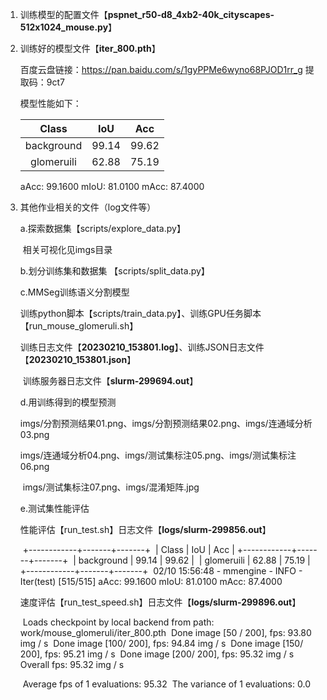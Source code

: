 1. 训练模型的配置文件【**pspnet_r50-d8_4xb2-40k_cityscapes-512x1024_mouse.py**】

2. 训练好的模型文件【**iter_800.pth**】

    百度云盘链接：https://pan.baidu.com/s/1gyPPMe6wyno68PJOD1rr_g 提取码：9ct7

    模型性能如下：

    |   Class    |  IoU  |  Acc  |
    | :--------: | :---: | :---: |
    | background | 99.14 | 99.62 |
    | glomeruili | 62.88 | 75.19 |

    aAcc: 99.1600  mIoU: 81.0100  mAcc: 87.4000

 3. 其他作业相关的文件（log文件等）

    a.探索数据集【scripts/explore_data.py】

    ​		相关可视化见imgs目录

    b.划分训练集和数据集 【scripts/split_data.py】

    c.MMSeg训练语义分割模型

    ​		训练python脚本【scripts/train_data.py】、训练GPU任务脚本【run_mouse_glomeruli.sh】

    ​		训练日志文件【**20230210_153801.log**】、训练JSON日志文件 【**20230210_153801.json**】

    ​		训练服务器日志文件【**slurm-299694.out**】

    d.用训练得到的模型预测

    ​		imgs/分割预测结果01.png、imgs/分割预测结果02.png、imgs/连通域分析03.png

    ​		imgs/连通域分析04.png、imgs/测试集标注05.png、imgs/测试集标注06.png

    ​		imgs/测试集标注07.png、imgs/混淆矩阵.jpg

    e.测试集性能评估

    ​		性能评估【run_test.sh】日志文件【**logs/slurm-299856.out**】

    ​		+------------+-------+-------+
    ​		|   Class    |  IoU  |  Acc  |
    ​		+------------+-------+-------+
    ​		| background | 99.14 | 99.62 |
    ​		| glomeruili | 62.88 | 75.19 |
    ​		+------------+-------+-------+
    ​		02/10 15:56:48 - mmengine - INFO - Iter(test) [515/515]  aAcc: 99.1600  mIoU: 81.0100  mAcc: 87.4000

    ​		速度评估【run_test_speed.sh】日志文件【**logs/slurm-299896.out**】

    ​		Loads checkpoint by local backend from path: work/mouse_glomeruli/iter_800.pth
    ​		Done image [50 / 200], fps: 93.80 img / s
    ​		Done image [100/ 200], fps: 94.84 img / s
    ​		Done image [150/ 200], fps: 95.21 img / s
    ​		Done image [200/ 200], fps: 95.32 img / s
    ​		Overall fps: 95.32 img / s

    ​		Average fps of 1 evaluations: 95.32
    ​		The variance of 1 evaluations: 0.0

    